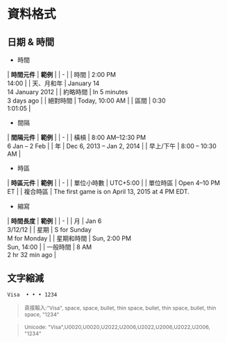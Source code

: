 # 資料格式

## 日期 & 時間
* 時間  

| **時間元件** | **範例** |
| - | 
| 時間 | 2:00 PM<br>14:00 |
| 天、月和年 | January 14<br>14 January 2012 |
| 約略時間 | In 5 minutes<br>3 days ago |
| 絕對時間 | Today, 10:00 AM |
| 區間 | 0:30<br>1:01:05 |

* 間隔

| **間隔元件** | **範例** |
| - | 
| 橫槓 | 8:00 AM–12:30 PM<br>6 Jan – 2 Feb |
| 年 | Dec 6, 2013 – Jan 2, 2014 |
| 早上/下午 | 8:00 – 10:30 AM |

* 時區

| **時區元件** | **範例** |
| - | 
| 單位小時數 | UTC+5:00 |
| 單位時區 | Open 4–10 PM ET |
| 複合時區 | The first game is on April 13, 2015 at 4 PM EDT. 
* 縮寫

| **時間長度** | **範例** |
| - | 
| 月 | Jan 6<br>3/12/12 |
| 星期 | S for Sunday<br>M for Monday |
| 星期和時間 | Sun, 2:00 PM<br>Sun, 14:00 |
| 一般時間 | 8 AM<br>2 hr 32 min ago |

## 文字縮減
```
Visa  • • • 1234
```

> <p style="font-size: 12px">直接輸入:"Visa", space, space, bullet, thin space, bullet, thin space, bullet, thin space, "1234"</p>

> <p style="font-size: 12px">Unicode: "Visa",U0020,U0020,U2022,U2006,U2022,U2006,U2022,U2006, "1234"</p>
